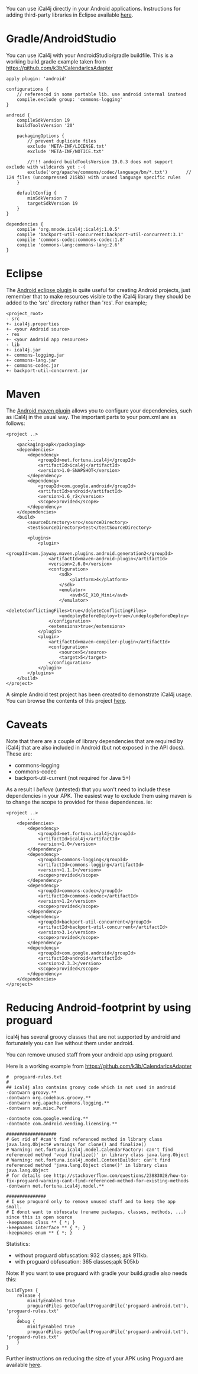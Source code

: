You can use iCal4j directly in your Android applications. Instructions for adding third-party libraries in Eclipse available [here](http://code.google.com/android/kb/commontasks.html#addexternallibrary).

# Gradle/AndroidStudio

You can use iCal4j with your AndroidStudio/gradle buildfile.
This is a working build.gradle example taken from https://github.com/k3b/CalendarIcsAdapter

    apply plugin: 'android'

    configurations {
        // referenced in some portable lib. use android internal instead
        compile.exclude group: 'commons-logging' 
    }

    android {
        compileSdkVersion 19
        buildToolsVersion '20'

        packagingOptions {
            // prevent duplicate files
            exclude 'META-INF/LICENSE.txt'
            exclude 'META-INF/NOTICE.txt'

            //!!! andoird buildToolsVersion 19.0.3 does not support exclude with wildcards yet :-(
            exclude('org/apache/commons/codec/language/bm/*.txt')		//  124 files (uncompressed 215kb) with unused language specific rules
        }

        defaultConfig {
            minSdkVersion 7
            targetSdkVersion 19
        }
    }

    dependencies {
        compile 'org.mnode.ical4j:ical4j:1.0.5'
        compile 'backport-util-concurrent:backport-util-concurrent:3.1'
        compile 'commons-codec:commons-codec:1.8'
        compile 'commons-lang:commons-lang:2.6'
    }

# Eclipse

The [Android eclipse plugin](http://developer.android.com/sdk/eclipse-adt.html) is quite useful for creating Android projects, just remember that to make resources visible to the iCal4j library they should be added to the 'src' directory rather than 'res'. For example;

    <project_root>
    - src
    +- ical4j.properties
    +- <your Android source>
    - res
    +- <your Android app resources>
    - lib
    +- ical4j.jar
    +- commons-logging.jar
    +- commons-lang.jar
    +- commons-codec.jar
    +- backport-util-concurrent.jar


# Maven

The [Android maven plugin](http://code.google.com/p/maven-android-plugin/) allows you to configure your dependencies, such as iCal4j in the usual way. The important parts to your pom.xml are as follows:

    <project ..>
            ...
        <packaging>apk</packaging>
        <dependencies>
            <dependency>
                <groupId>net.fortuna.ical4j</groupId>
                <artifactId>ical4j</artifactId>
                <version>1.0-SNAPSHOT</version>
            </dependency>
            <dependency>
                <groupId>com.google.android</groupId>
                <artifactId>android</artifactId>
                <version>1.6_r2</version>
                <scope>provided</scope>
            </dependency>
        </dependencies>
        <build>
            <sourceDirectory>src</sourceDirectory>
            <testSourceDirectory>test</testSourceDirectory>

            <plugins>
                <plugin>
                    <groupId>com.jayway.maven.plugins.android.generation2</groupId>
                    <artifactId>maven-android-plugin</artifactId>
                    <version>2.6.0</version>
                    <configuration>
                        <sdk>
                            <platform>4</platform>
                        </sdk>
                        <emulator>
                            <avd>SE_X10_Mini</avd>
                        </emulator>
                        <deleteConflictingFiles>true</deleteConflictingFiles>
                        <undeployBeforeDeploy>true</undeployBeforeDeploy>
                    </configuration>
                    <extensions>true</extensions>
                </plugin>
                <plugin>
                    <artifactId>maven-compiler-plugin</artifactId>
                    <configuration>
                        <source>5</source>
                        <target>5</target>
                    </configuration>
                </plugin>
            </plugins>
        </build>
    </project>

A simple Android test project has been created to demonstrate iCal4j usage. You can browse the contents of this project [here](http://ical4j.cvs.sourceforge.net/viewvc/ical4j/android-test/).

# Caveats

Note that there are a couple of library dependencies that are required by iCal4j that are also included in Android (but not exposed in the API docs). These are:

* commons-logging
* commons-codec
* backport-util-current (not required for Java 5+)

As a result I *believe* (untested) that you won't need to include these dependencies in your APK. The easiest way to exclude them using maven is to change the scope to provided for these dependences. ie:

    <project ..>
            ...
        <dependencies>
            <dependency>
                <groupId>net.fortuna.ical4j</groupId>
                <artifactId>ical4j</artifactId>
                <version>1.0</version>
            </dependency>
            <dependency>
                <groupId>commons-logging</groupId>
                <artifactId>commons-logging</artifactId>
                <version>1.1.1</version>
                <scope>provided</scope>
            </dependency>
            <dependency>
                <groupId>commons-codec</groupId>
                <artifactId>commons-codec</artifactId>
                <version>1.2</version>
                <scope>provided</scope>
            </dependency>
            <dependency>
                <groupId>backport-util-concurrent</groupId>
                <artifactId>backport-util-concurrent</artifactId>
                <version>3.1</version>
                <scope>provided</scope>
            </dependency>
            <dependency>
                <groupId>com.google.android</groupId>
                <artifactId>android</artifactId>
                <version>2.3.3</version>
                <scope>provided</scope>
            </dependency>
        </dependencies>
    </project>

# Reducing Android-footprint by using proguard

ical4j has several groovy classes that are not supported by android
and fortunately you can live without them under android.

You can remove unused staff from your android app using proguard.

Here is a working example from https://github.com/k3b/CalendarIcsAdapter

    #  proguard-rules.txt
    #
    ## ical4j also contains groovy code which is not used in android
    -dontwarn groovy.**
    -dontwarn org.codehaus.groovy.**
    -dontwarn org.apache.commons.logging.**
    -dontwarn sun.misc.Perf

    -dontnote com.google.vending.**
    -dontnote com.android.vending.licensing.**

    ###################
    # Get rid of #can't find referenced method in library class java.lang.Object# warnings for clone() and finalize()
    # Warning: net.fortuna.ical4j.model.CalendarFactory: can't find referenced method 'void finalize()' in library class java.lang.Object
    # Warning: net.fortuna.ical4j.model.ContentBuilder: can't find referenced method 'java.lang.Object clone()' in library class java.lang.Object
    # for details see http://stackoverflow.com/questions/23883028/how-to-fix-proguard-warning-cant-find-referenced-method-for-existing-methods
    -dontwarn net.fortuna.ical4j.model.**

    ###############
    # I use proguard only to remove unused stuff and to keep the app small.
    # I donot want to obfuscate (rename packages, classes, methods, ...) since this is open source
    -keepnames class ** { *; }
    -keepnames interface ** { *; }
    -keepnames enum ** { *; }

Statistics:

* without proguard obfuscation: 932 classes; apk 911kb.
* with proguard obfuscation: 365 classes;apk 505kb

Note: If you want to use proguard with gradle your build.gradle also needs this:

    buildTypes {
        release {
            minifyEnabled true
            proguardFiles getDefaultProguardFile('proguard-android.txt'), 'proguard-rules.txt'
        }
        debug {
            minifyEnabled true
            proguardFiles getDefaultProguardFile('proguard-android.txt'), 'proguard-rules.txt'
        }
    }

Further instructions on reducing the size of your APK using Proguard are available [here](http://code.google.com/p/maven-android-plugin/wiki/ProGuard).
